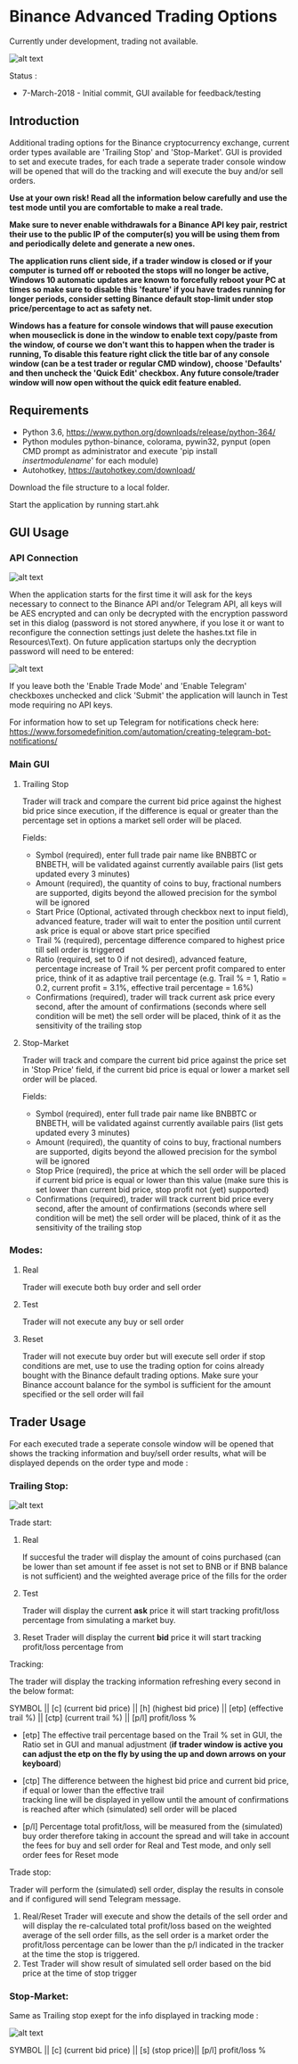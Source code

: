 # Binance Advanced Trading Options #

Currently under development, trading not available.

![alt text](https://i.imgur.com/K8kGKOB.png "GUI")

Status :

* 7-March-2018 - Initial commit, GUI available for feedback/testing

## Introduction ##

Additional trading options for the Binance cryptocurrency exchange, current order types available are 'Trailing Stop' and 'Stop-Market'. GUI is provided to set and execute trades, for each trade a seperate trader console window will be opened that will do the tracking and will execute the buy and/or sell orders.

**Use at your own risk! Read all the information below carefully and use the test mode until you are comfortable to make a real trade.**

**Make sure to never enable withdrawals for a Binance API key pair, restrict their use to the public IP of the computer(s) you will be using them from and periodically delete and generate a new ones.**

**The application runs client side, if a trader window is closed or if your computer is turned off or rebooted the stops will no longer be active, Windows 10 automatic updates are known to forcefully reboot your PC at times so make sure to disable this 'feature' if you have trades running for longer periods, consider setting Binance default stop-limit under stop price/percentage to act as safety net.** 

**Windows has a feature for console windows that will pause execution when mouseclick is done in the window to enable text copy/paste from the window, of course we don't want this to happen when the trader is running, To disable this feature right click the title bar of any console window (can be a test trader or regular CMD window), choose 'Defaults' and then uncheck the 'Quick Edit' checkbox. Any future console/trader window will now open without the quick edit feature enabled.**

## Requirements ##

* Python 3.6, https://www.python.org/downloads/release/python-364/
* Python modules python-binance, colorama, pywin32, pynput (open CMD prompt as administrator and execute 'pip install 
  *insertmodulename*' for each module)
* Autohotkey, https://autohotkey.com/download/

Download the file structure to a local folder.

Start the application by running start.ahk

## GUI Usage ##

### API Connection

![alt text](https://i.imgur.com/2QUWnHY.png)

When the application starts for the first time it will ask for the keys necessary to connect to the Binance API and/or Telegram API, all keys will be AES encrypted and can only be decrypted with the encryption password set in this dialog (password is not stored anywhere, if you lose it or want to reconfigure the connection settings just delete the hashes.txt file in Resources\Text\). On future application startups only the decryption password will need to be entered:

![alt text](https://i.imgur.com/PVkddut.png)


If you leave both the 'Enable Trade Mode' and 'Enable Telegram' checkboxes unchecked and click 'Submit' the application will launch in Test mode requiring no API keys.

For information how to set up Telegram for notifications check here: https://www.forsomedefinition.com/automation/creating-telegram-bot-notifications/

### Main GUI

1. Trailing Stop

   Trader will track and compare the current bid price against the highest bid price since execution, if the difference is
   equal or greater than the percentage set in options a market sell order will be placed.

   Fields:
   * Symbol (required), enter full trade pair name like BNBBTC or BNBETH, will be validated against currently available pairs 
     (list gets updated every 3 minutes)
   * Amount (required), the quantity of coins to buy, fractional numbers are supported, digits beyond the allowed precision for
     the symbol will be ignored
   * Start Price (Optional, activated through checkbox next to input field), advanced feature, trader will wait to enter the 
     position until current ask price is equal or above start price specified
   * Trail % (required), percentage difference compared to highest price till sell order is triggered
   * Ratio (required, set to 0 if not desired), advanced feature, percentage increase of Trail % per percent profit compared to
     enter price, think of it as adaptive trail percentage (e.g. Trail % = 1, Ratio = 0.2, current profit = 3.1%, effective
     trail percentage = 1.6%)
   * Confirmations (required), trader will track current ask price every second, after the amount of confirmations (seconds 
     where sell condition will be met) the sell order will be placed, think of it as the sensitivity of the trailing stop

2. Stop-Market

   Trader will track and compare the current bid price against the price set in 'Stop Price' field, if the current bid price is
   equal or lower a market sell order will be placed.
   
   Fields:
   * Symbol (required), enter full trade pair name like BNBBTC or BNBETH, will be validated against currently available pairs 
     (list gets updated every 3 minutes)
   * Amount (required), the quantity of coins to buy, fractional numbers are supported, digits beyond the allowed precision for
     the symbol will be ignored
   * Stop Price (required), the price at which the sell order will be placed if current bid price is equal or lower than this
     value (make sure this is set lower than current bid price, stop profit not (yet) supported)
   * Confirmations (required), trader will track current bid price every second, after the amount of confirmations (seconds 
     where sell condition will be met) the sell order will be placed, think of it as the sensitivity of the trailing stop
     
### Modes:

1. Real

   Trader will execute both buy order and sell order
2. Test

   Trader will not execute any buy or sell order
3. Reset

   Trader will not execute buy order but will execute sell order if stop conditions are met, use to use the
   trading option for coins already bought with the Binance default trading options. Make sure your Binance account balance for
   the symbol is sufficient for the amount specified or the sell order will fail

## Trader Usage ##

For each executed trade a seperate console window will be opened that shows the tracking information and buy/sell order results, what will be displayed depends on the order type and mode :

### Trailing Stop:

![alt text](https://i.imgur.com/bNzZlcV.png "Trader")


Trade start:

1. Real

   If succesful the trader will display the amount of coins purchased (can be lower than set amount if fee asset is not set to
   BNB or if BNB balance is not sufficient) and the weighted average price of the fills for the order
2. Test

   Trader will display the current **ask** price it will start tracking profit/loss percentage from simulating a market buy.
3. Reset
   Trader will display the current **bid** price it will start tracking profit/loss percentage from
   
Tracking:

The trader will display the tracking information refreshing every second in the below format:

SYMBOL || [c] (current bid price) || [h] (highest bid price) || [etp] (effective trail %) || [ctp] (current trail %) || [p/l] profit/loss %

* [etp] The effective trail percentage based on the Trail % set in GUI, the Ratio set in GUI and manual adjustment (**if trader
  window is active you can adjust the etp on the fly by using the up and down arrows on your keyboard**)

* [ctp] The difference between the highest bid price and current bid price, if equal or lower than the effective trail      
  tracking line will be displayed in yellow until the amount of confirmations is reached after which (simulated) sell order will
  be placed
  
* [p/l] Percentage total profit/loss, will be measured from the (simulated) buy order therefore taking in account the spread and 
  will take in account the fees for buy and sell order for Real and Test mode, and only sell order fees for Reset mode
   
Trade stop:

Trader will perform the (simulated) sell order, display the results in console and if configured will send Telegram message. 

1. Real/Reset
   Trader will execute and show the details of the sell order and will display the re-calculated total profit/loss based on the
   weighted average of the sell order fills, as the sell order is a market order the profit/loss percentage can be lower than
   the p/l indicated in the tracker at the time the stop is triggered.
2. Test
   Trader will show result of simulated sell order based on the bid price at the time of stop trigger

### Stop-Market:

Same as Trailing stop exept for the info displayed in tracking mode :

![alt text](https://i.imgur.com/uBTB1WM.png "Trader")

SYMBOL || [c] (current bid price) || [s] (stop price)|| [p/l] profit/loss %

